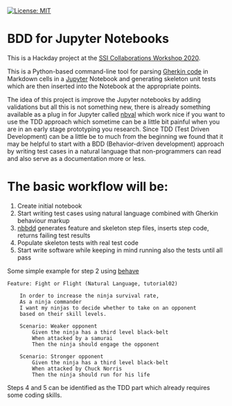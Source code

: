 [![License: MIT](https://img.shields.io/badge/License-MIT-yellow.svg)](https://opensource.org/licenses/MIT)

# BDD for Jupyter Notebooks

This is a Hackday project at the [SSI Collaborations Workshop
2020](https://www.software.ac.uk/cw20).

This is a Python-based command-line tool for parsing
[Gherkin code](https://cucumber.io/docs/gherkin/reference/) in Markdown cells
in a [Jupyter](https://jupyter.org/) Notebook and generating skeleton unit
tests which are then inserted into the Notebook at the appropriate points.

The idea of this project is improve the Jupyter notebooks by adding validations but all
this is not something new, there is already something available as a plug in for Jupyter called [nbval](https://github.com/computationalmodelling/nbval)
which work nice if you want to use the TDD approach which sometime can be a little bit painful when you are in an 
early stage prototyping you research. Since TDD (Test Driven Development) can be a little be to much from the beginning we found that it may be helpful
to start with a BDD (Behavior-driven development) approach by writing test cases in a natural language that 
non-programmers can read and also serve as a documentation more or less.

# The basic workflow will be:
1. Create initial notebook
2. Start writing test cases using natural language combined with Gherkin behaviour markup
3. [nbbdd](https://github.com/pgmccann/nbbdd) generates feature and skeleton step files, inserts step code, returns failing test results
4. Populate skeleton tests with real test code
5. Start write software while keeping in mind running also the tests until all pass

Some simple example for step 2 using [behave ](http://behave.github.io/behave.example/tutorials/tutorial02.html)
    
    Feature: Fight or Flight (Natural Language, tutorial02)
    
        In order to increase the ninja survival rate,
        As a ninja commander
        I want my ninjas to decide whether to take on an opponent
        based on their skill levels.

        Scenario: Weaker opponent
            Given the ninja has a third level black-belt
            When attacked by a samurai
            Then the ninja should engage the opponent
    
        Scenario: Stronger opponent
            Given the ninja has a third level black-belt
            When attacked by Chuck Norris
            Then the ninja should run for his life


Steps 4 and 5 can be identified as the TDD part which already requires some coding skills. 
